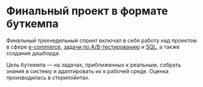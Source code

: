 # Финальный проект в формате буткемпа 

Финальный трехнедельный спринт включал в себя работу над проектом в сфере [e-commerce](ecommerce), [задачи по A/B-тестированию](ab_test_ecommerce) и [SQL](sql), а также создание дашборда. 

Цель буткемпа — на задачах, приближенных к реальным, собрать знания в систему и адаптировать их к рабочей среде. Оценка производилась в сторипойнтах. 



